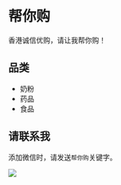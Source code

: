 # 帮你购
香港诚信优购，请让我帮你购！

## 品类
* 奶粉
* 药品
* 食品

## 请联系我
添加微信时，请发送`帮你购`关键字。

![](https://mg.meiflower.top/oss/bng/wx.jpg)
